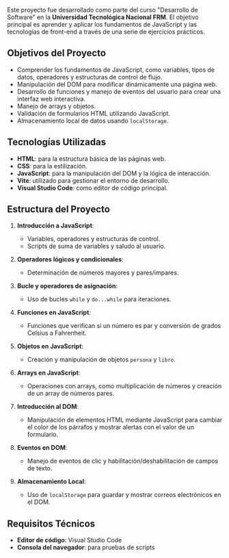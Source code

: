 Este proyecto fue desarrollado como parte del curso "Desarrollo de Software" en la **Universidad Tecnológica Nacional FRM**. El objetivo principal es aprender y aplicar los fundamentos de JavaScript y las tecnologías de front-end a través de una serie de ejercicios prácticos.

## Objetivos del Proyecto

- Comprender los fundamentos de JavaScript, como variables, tipos de datos, operadores y estructuras de control de flujo.
- Manipulación del DOM para modificar dinámicamente una página web.
- Desarrollo de funciones y manejo de eventos del usuario para crear una interfaz web interactiva.
- Manejo de arrays y objetos.
- Validación de formularios HTML utilizando JavaScript.
- Almacenamiento local de datos usando `localStorage`.

## Tecnologías Utilizadas

- **HTML**: para la estructura básica de las páginas web.
- **CSS**: para la estilización.
- **JavaScript**: para la manipulación del DOM y la lógica de interacción.
- **Vite**: utilizado para gestionar el entorno de desarrollo.
- **Visual Studio Code**: como editor de código principal.

## Estructura del Proyecto

1. **Introducción a JavaScript**:
   - Variables, operadores y estructuras de control.
   - Scripts de suma de variables y saludo al usuario.

2. **Operadores lógicos y condicionales**:
   - Determinación de números mayores y pares/impares.

3. **Bucle y operadores de asignación**:
   - Uso de bucles `while` y `do...while` para iteraciones.

4. **Funciones en JavaScript**:
   - Funciones que verifican si un número es par y conversión de grados Celsius a Fahrenheit.

5. **Objetos en JavaScript**:
   - Creación y manipulación de objetos `persona` y `libro`.

6. **Arrays en JavaScript**:
   - Operaciones con arrays, como multiplicación de números y creación de un array de números pares.

7. **Introducción al DOM**:
   - Manipulación de elementos HTML mediante JavaScript para cambiar el color de los párrafos y mostrar alertas con el valor de un formulario.

8. **Eventos en DOM**:
   - Manejo de eventos de clic y habilitación/deshabilitación de campos de texto.

9. **Almacenamiento Local**:
   - Uso de `localStorage` para guardar y mostrar correos electrónicos en el DOM.

## Requisitos Técnicos

- **Editor de código**: Visual Studio Code
- **Consola del navegador**: para pruebas de scripts
